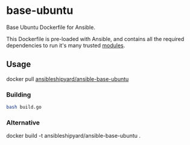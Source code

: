 base-ubuntu
===========

Base Ubuntu Dockerfile for Ansible.

This Dockerfile is pre-loaded with Ansible, and contains all the required
dependencies to run it's many trusted
[modules](http://docs.ansible.com/list_of_all_modules.html).

## Usage

docker pull [ansibleshipyard/ansible-base-ubuntu](https://registry.hub.docker.com/u/ansibleshipyard/ansible-base-ubuntu/)


### Building

```bash
bash build.go
```

### Alternative

docker build -t ansibleshipyard/ansible-base-ubuntu .
